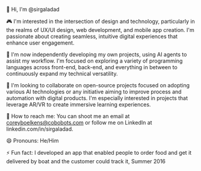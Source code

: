 👋 Hi, I'm @sirgaladad

🎮 I'm interested in the intersection of design and technology, particularly in the realms of UX/UI design, web development, and mobile app creation. I'm passionate about creating seamless, intuitive digital experiences that enhance user engagement.

🌱 I'm now independently developing my own projects, using AI agents to assist my workflow. I'm focused on exploring a variety of programming languages across front-end, back-end, and everything in between to continuously expand my technical versatility.

💞️ I'm looking to collaborate on open-source projects focused on adopting various AI technologies or any initiative aiming to improve process and automation with digital products. I'm especially interested in projects that leverage AR/VR to create immersive learning experiences.

📧 How to reach me: You can shoot me an email at coreyboelkens@cobobots.com or follow me on LinkedIn at linkedin.com/in/sirgaladad.

😄 Pronouns: He/Him

⚡ Fun fact: I developed an app that enabled people to order food and get it delivered by boat and the customer could track it, Summer 2016

<!---
sirgaladad/sirgaladad is a ✨ special ✨ repository because its `README.md` (this file) appears on your GitHub profile.
You can click the Preview link to take a look at your changes.
--->
